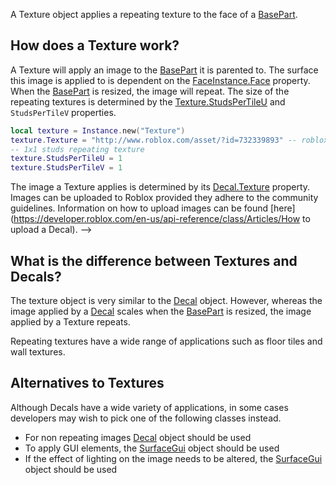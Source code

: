 A Texture object applies a repeating texture to the face of a [BasePart](https://developer.roblox.com/en-us/api-reference/class/BasePart).

How does a Texture work?
------------------------

A Texture will apply an image to the [BasePart](https://developer.roblox.com/en-us/api-reference/class/BasePart) it is parented to. The surface this image is applied to is dependent on the [FaceInstance.Face](https://developer.roblox.com/en-us/api-reference/property/FaceInstance/Face) property. When the [BasePart](https://developer.roblox.com/en-us/api-reference/class/BasePart) is resized, the image will repeat. The size of the repeating textures is determined by the [Texture.StudsPerTileU](https://developer.roblox.com/en-us/api-reference/property/Texture/StudsPerTileU) and `StudsPerTileV` properties.

```lua
local texture = Instance.new("Texture")
texture.Texture = "http://www.roblox.com/asset/?id=732339893" -- roblox logo
-- 1x1 studs repeating texture
texture.StudsPerTileU = 1
texture.StudsPerTileV = 1
``` 

The image a Texture applies is determined by its [Decal.Texture](https://developer.roblox.com/en-us/api-reference/property/Decal/Texture) property. Images can be uploaded to Roblox provided they adhere to the community guidelines. Information on how to upload images can be found [here](https://developer.roblox.com/en-us/api-reference/class/Articles/How to upload a Decal). -->

What is the difference between Textures and Decals?
---------------------------------------------------

The texture object is very similar to the [Decal](https://developer.roblox.com/en-us/api-reference/class/Decal) object. However, whereas the image applied by a [Decal](https://developer.roblox.com/en-us/api-reference/class/Decal) scales when the [BasePart](https://developer.roblox.com/en-us/api-reference/class/BasePart) is resized, the image applied by a Texture repeats.

Repeating textures have a wide range of applications such as floor tiles and wall textures.

Alternatives to Textures
------------------------

Although Decals have a wide variety of applications, in some cases developers may wish to pick one of the following classes instead.

*   For non repeating images [Decal](https://developer.roblox.com/en-us/api-reference/class/Decal) object should be used
*   To apply GUI elements, the [SurfaceGui](https://developer.roblox.com/en-us/api-reference/class/SurfaceGui) object should be used
*   If the effect of lighting on the image needs to be altered, the [SurfaceGui](https://developer.roblox.com/en-us/api-reference/class/SurfaceGui) object should be used